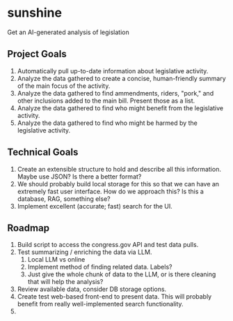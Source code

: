 # sunshine
Get an AI-generated analysis of legislation

## Project Goals

1. Automatically pull up-to-date information about legislative activity.
1. Analyze the data gathered to create a concise, human-friendly summary of the main focus of the activity.
1. Analyze the data gathered to find ammendments, riders, "pork," and other inclusions added to the main bill. Present those as a list.
1. Analyze the data gathered to find who might benefit from the legislative activity. 
1. Analyze the data gathered to find who might be harmed by the legislative activity.

## Technical Goals

1. Create an extensible structure to hold and describe all this information. Maybe use JSON? Is there a better format?
1. We should probably build local storage for this so that we can have an extremely fast user interface. How do we approach this? Is this a database, RAG, something else?
1. Implement excellent (accurate; fast) search for the UI. 

## Roadmap

1. Build script to access the congress.gov API and test data pulls.
1. Test summarizing / enriching the data via LLM.
    1. Local LLM vs online
    1. Implement method of finding related data. Labels?
    1. Just give the whole chunk of data to the LLM, or is there cleaning that will help the analysis?
1. Review available data, consider DB storage options.
1. Create test web-based front-end to present data. This will probably benefit from really well-implemented search functionality.
1. 
